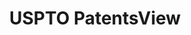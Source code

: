 ---
bigquery: https://console.cloud.google.com/bigquery?p=patents-public-data&d=patentsview&page=dataset
citation: Attribution should be given to PatentsView for use, distribution, or derivative
  works.
code: https://github.com/CSSIP-AIR/PatentsView-Code-Snippets/
contributors: USPTO
cost: None
description: 'PatentsView includes US patent data including raw data (summaries, applications,
  pregrant applications), disambugations of inventors and assignees, and inventor
  gender estimates.  Also foreign priority data, # of figures and sheets, and government
  interest statements.'
documentation: https://patentsview.org/query/builder-faqs
last_edit: Mon, 04 Apr 2022 19:02:57 GMT
location: https://patentsview.org/
maintained_by: USPTO
record_creation_timestamp: 12/2/2020 17:20:46
schema_fields: '[''ipc_version_indicator'', ''fname'', ''disamb_inventor_id_20200929'',
  ''disamb_inventor_id_20170307'', ''disclaimer_date'', ''length'', ''num_sheets'',
  ''sector_title'', ''uuid'', ''disamb_assignee_id_20181127'', ''state_fips'', ''subgroup'',
  ''disamb_inventor_id_20180528'', ''classification_data_source'', ''disamb_assignee_id_20191231'',
  ''disamb_inventor_id_20200630'', ''latlong'', ''applicant_type'', ''longitude'',
  ''status'', ''text'', ''classification_status'', ''title'', ''disamb_assignee_id_20200331'',
  ''sequence'', ''patent_id'', ''number'', ''disamb_inventor_id_20191231'', ''lapse_of_patent'',
  ''attribution_status'', ''level_one'', ''kind'', ''disamb_inventor_id_20190820'',
  ''disamb_inventor_id_20190312'', ''rule_47'', ''organization'', ''_371_date'', ''doctype'',
  ''type'', ''location_id'', ''citation_id'', ''section_id'', ''date'', ''dependent'',
  ''classification_value'', ''group'', ''male'', ''mainclass_id'', ''country'', ''disamb_assignee_id_20200630'',
  ''field_title'', ''disamb_inventor_id_20171003'', ''contract_award_number'', ''deceased'',
  ''main_group'', ''application_id'', ''rel_id'', ''role'', ''name_last'', ''male_flag'',
  ''category'', ''f102_date'', ''name_first'', ''disamb_inventor_id_20200331'', ''filename'',
  ''variety'', ''group_id'', ''subclass'', ''latin_name'', ''name'', ''subcategory_id'',
  ''level_three'', ''term_grant'', ''reldocno'', ''publication_number'', ''id'', ''abstract'',
  ''state'', ''series_code'', ''rawassignee_id'', ''subclass_id'', ''disamb_inventor_id_20170808'',
  ''num'', ''disamb_assignee_id_20190820'', ''county_fips'', ''classification_level'',
  ''symbol_position'', ''action_date'', ''disamb_assignee_id_20200929'', ''disamb_assignee_id_20190312'',
  ''inventor_id'', ''level_two'', ''section'', ''latitude'', ''doc_type'', ''category_id'',
  ''f371_date'', ''_102_date'', ''subgroup_id'', ''exemplary'', ''withdrawn'', ''disamb_assignee_id_20191008'',
  ''term_disclaimer'', ''num_claims'', ''rawinventor_id'', ''city'', ''lawyer_id'',
  ''disamb_inventor_id_20191008'', ''organization_id'', ''ipc_class'', ''term_extension'',
  ''lname'', ''rawlocation_id'', ''assignee_id'', ''field_id'', ''designation'', ''disamb_inventor_id_20201229'',
  ''country_transformed'', ''disamb_inventor_id_20181127'', ''relkind'', ''subsection_id'',
  ''gi_statement'', ''disamb_inventor_id_20171226'', ''num_figures'', ''county'']'
shortname: patentsview
tags:
- disambiguation
- United States
- gender
terms_of_use: Creative Commons Attribution 4.0 International License.
timeframe: 1963-1999
title: USPTO PatentsView
uuid: cf1780b1-e265-4e49-8d1d-83b9cfe0fd9a
---